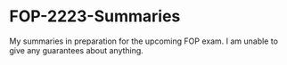 # FOP-2223-Summaries
My summaries in preparation for the upcoming FOP exam.
I am unable to give any guarantees about anything.

